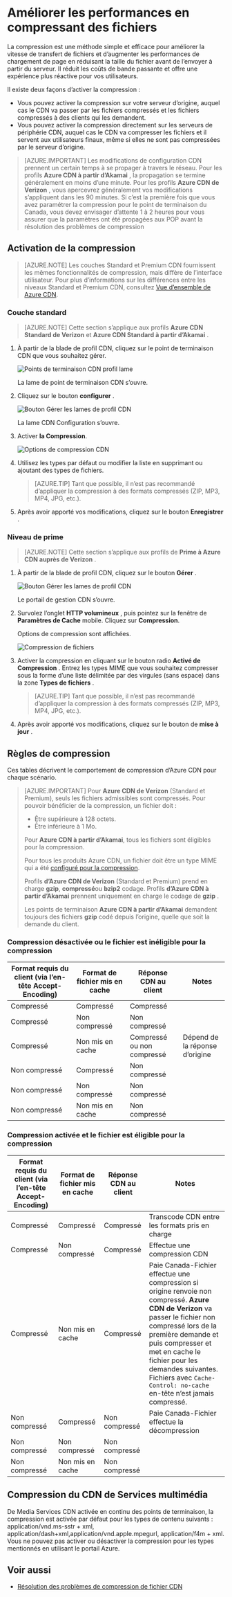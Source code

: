 <properties
    pageTitle="Améliorer les performances en compressant des fichiers dans Azure CDN | Microsoft Azure"
    description="Découvrez comment améliorer la vitesse de transfert de fichiers et augmente les performances de chargement de page en compressant vos fichiers dans Azure CDN."
    services="cdn"
    documentationCenter=""
    authors="camsoper"
    manager="erikre"
    editor=""/>

<tags
    ms.service="cdn"
    ms.workload="tbd"
    ms.tgt_pltfrm="na"
    ms.devlang="na"
    ms.topic="article"
    ms.date="07/28/2016"
    ms.author="casoper"/>

# <a name="improve-performance-by-compressing-files"></a>Améliorer les performances en compressant des fichiers

La compression est une méthode simple et efficace pour améliorer la vitesse de transfert de fichiers et d’augmenter les performances de chargement de page en réduisant la taille du fichier avant de l’envoyer à partir du serveur. Il réduit les coûts de bande passante et offre une expérience plus réactive pour vos utilisateurs.

Il existe deux façons d’activer la compression :

- Vous pouvez activer la compression sur votre serveur d’origine, auquel cas le CDN va passer par les fichiers compressés et les fichiers compressés à des clients qui les demandent.
- Vous pouvez activer la compression directement sur les serveurs de périphérie CDN, auquel cas le CDN va compresser les fichiers et il servent aux utilisateurs finaux, même si elles ne sont pas compressées par le serveur d’origine.

> [AZURE.IMPORTANT] Les modifications de configuration CDN prennent un certain temps à se propager à travers le réseau.  Pour les profils <b>Azure CDN à partir d’Akamai</b> , la propagation se termine généralement en moins d’une minute.  Pour les profils <b>Azure CDN de Verizon</b> , vous apercevrez généralement vos modifications s’appliquent dans les 90 minutes.  Si c’est la première fois que vous avez paramétrer la compression pour le point de terminaison du Canada, vous devez envisager d’attente 1 à 2 heures pour vous assurer que la paramètres ont été propagées aux POP avant la résolution des problèmes de compression

## <a name="enabling-compression"></a>Activation de la compression

> [AZURE.NOTE] Les couches Standard et Premium CDN fournissent les mêmes fonctionnalités de compression, mais diffère de l’interface utilisateur.  Pour plus d’informations sur les différences entre les niveaux Standard et Premium CDN, consultez [Vue d’ensemble de Azure CDN](cdn-overview.md).

### <a name="standard-tier"></a>Couche standard

> [AZURE.NOTE] Cette section s’applique aux profils **Azure CDN Standard de Verizon** et **Azure CDN Standard à partir d’Akamai** .

1. À partir de la blade de profil CDN, cliquez sur le point de terminaison CDN que vous souhaitez gérer.

    ![Points de terminaison CDN profil lame](./media/cdn-file-compression/cdn-endpoints.png)

    La lame de point de terminaison CDN s’ouvre.

2. Cliquez sur le bouton **configurer** .

    ![Bouton Gérer les lames de profil CDN](./media/cdn-file-compression/cdn-config-btn.png)

    La lame CDN Configuration s’ouvre.

3. Activer **la Compression**.

    ![Options de compression CDN](./media/cdn-file-compression/cdn-compress-standard.png)

4. Utilisez les types par défaut ou modifier la liste en supprimant ou ajoutant des types de fichiers.
    
    > [AZURE.TIP] Tant que possible, il n’est pas recommandé d’appliquer la compression à des formats compressés (ZIP, MP3, MP4, JPG, etc.).
    
5. Après avoir apporté vos modifications, cliquez sur le bouton **Enregistrer** .

### <a name="premium-tier"></a>Niveau de prime

> [AZURE.NOTE] Cette section s’applique aux profils de **Prime à Azure CDN auprès de Verizon** .

1. À partir de la blade de profil CDN, cliquez sur le bouton **Gérer** .

    ![Bouton Gérer les lames de profil CDN](./media/cdn-file-compression/cdn-manage-btn.png)

    Le portail de gestion CDN s’ouvre.

2. Survolez l’onglet **HTTP volumineux** , puis pointez sur la fenêtre de **Paramètres de Cache** mobile.  Cliquez sur **Compression**.

    Options de compression sont affichées.

    ![Compression de fichiers](./media/cdn-file-compression/cdn-compress-files.png)

3. Activer la compression en cliquant sur le bouton radio **Activé de Compression** .  Entrez les types MIME que vous souhaitez compresser sous la forme d’une liste délimitée par des virgules (sans espace) dans la zone **Types de fichiers** .
        
    > [AZURE.TIP] Tant que possible, il n’est pas recommandé d’appliquer la compression à des formats compressés (ZIP, MP3, MP4, JPG, etc.). 

4. Après avoir apporté vos modifications, cliquez sur le bouton de **mise à jour** .


## <a name="compression-rules"></a>Règles de compression

Ces tables décrivent le comportement de compression d’Azure CDN pour chaque scénario.

> [AZURE.IMPORTANT] Pour **Azure CDN de Verizon** (Standard et Premium), seuls les fichiers admissibles sont compressés.  Pour pouvoir bénéficier de la compression, un fichier doit :
>
> - Être supérieure à 128 octets.
> - Être inférieure à 1 Mo.
> 
> Pour **Azure CDN à partir d’Akamai**, tous les fichiers sont éligibles pour la compression.
>
> Pour tous les produits Azure CDN, un fichier doit être un type MIME qui a été [configuré pour la compression](#enabling-compression).
>
> Profils **d’Azure CDN de Verizon** (Standard et Premium) prend en charge **gzip**, **compressé**ou **bzip2** codage.  Profils **d’Azure CDN à partir d’Akamai** prennent uniquement en charge le codage de **gzip** .
>
> Les points de terminaison **Azure CDN à partir d’Akamai** demandent toujours des fichiers **gzip** codé depuis l’origine, quelle que soit la demande du client.

### <a name="compression-disabled-or-file-is-ineligible-for-compression"></a>Compression désactivée ou le fichier est inéligible pour la compression

|Format requis du client (via l’en-tête Accept-Encoding)|Format de fichier mis en cache|Réponse CDN au client|Notes|
|----------------|-----------|------------|-----|
|Compressé|Compressé|Compressé|   |
|Compressé|Non compressé|Non compressé|    | 
|Compressé|Non mis en cache|Compressé ou non compressé|Dépend de la réponse d’origine|
|Non compressé|Compressé|Non compressé|    |
|Non compressé|Non compressé|Non compressé|    |   
|Non compressé|Non mis en cache|Non compressé|     |

### <a name="compression-enabled-and-file-is-eligible-for-compression"></a>Compression activée et le fichier est éligible pour la compression

|Format requis du client (via l’en-tête Accept-Encoding)|Format de fichier mis en cache|Réponse CDN au client|Notes|
|----------------|-----------|------------|-----|
|Compressé|Compressé|Compressé|Transcode CDN entre les formats pris en charge|
|Compressé|Non compressé|Compressé|Effectue une compression CDN|
|Compressé|Non mis en cache|Compressé|Paie Canada-Fichier effectue une compression si origine renvoie non compressé.  **Azure CDN de Verizon** va passer le fichier non compressé lors de la première demande et puis compresser et met en cache le fichier pour les demandes suivantes.  Fichiers avec `Cache-Control: no-cache` en-tête n’est jamais compressé. 
|Non compressé|Compressé|Non compressé|Paie Canada-Fichier effectue la décompression|
|Non compressé|Non compressé|Non compressé|     |  
|Non compressé|Non mis en cache|Non compressé|     |

## <a name="media-services-cdn-compression"></a>Compression du CDN de Services multimédia

De Media Services CDN activée en continu des points de terminaison, la compression est activée par défaut pour les types de contenu suivants : application/vnd.ms-sstr + xml, application/dash+xml,application/vnd.apple.mpegurl, application/f4m + xml. Vous ne pouvez pas activer ou désactiver la compression pour les types mentionnés en utilisant le portail Azure.  

## <a name="see-also"></a>Voir aussi
- [Résolution des problèmes de compression de fichier CDN](cdn-troubleshoot-compression.md)    
